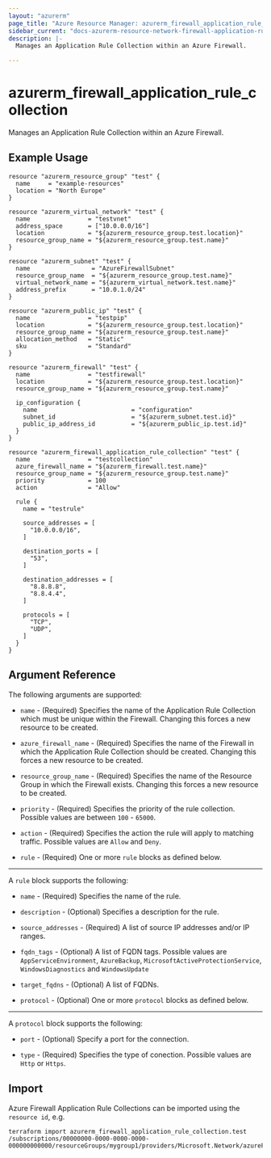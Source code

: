 ```yaml
---
layout: "azurerm"
page_title: "Azure Resource Manager: azurerm_firewall_application_rule_collection"
sidebar_current: "docs-azurerm-resource-network-firewall-application-rule-collection"
description: |-
  Manages an Application Rule Collection within an Azure Firewall.

---
```


# azurerm_firewall_application_rule_collection

Manages an Application Rule Collection within an Azure Firewall.

## Example Usage

```hcl
resource "azurerm_resource_group" "test" {
  name     = "example-resources"
  location = "North Europe"
}

resource "azurerm_virtual_network" "test" {
  name                = "testvnet"
  address_space       = ["10.0.0.0/16"]
  location            = "${azurerm_resource_group.test.location}"
  resource_group_name = "${azurerm_resource_group.test.name}"
}

resource "azurerm_subnet" "test" {
  name                 = "AzureFirewallSubnet"
  resource_group_name  = "${azurerm_resource_group.test.name}"
  virtual_network_name = "${azurerm_virtual_network.test.name}"
  address_prefix       = "10.0.1.0/24"
}

resource "azurerm_public_ip" "test" {
  name                = "testpip"
  location            = "${azurerm_resource_group.test.location}"
  resource_group_name = "${azurerm_resource_group.test.name}"
  allocation_method   = "Static"
  sku                 = "Standard"
}

resource "azurerm_firewall" "test" {
  name                = "testfirewall"
  location            = "${azurerm_resource_group.test.location}"
  resource_group_name = "${azurerm_resource_group.test.name}"

  ip_configuration {
    name                          = "configuration"
    subnet_id                     = "${azurerm_subnet.test.id}"
    public_ip_address_id          = "${azurerm_public_ip.test.id}"
  }
}

resource "azurerm_firewall_application_rule_collection" "test" {
  name                = "testcollection"
  azure_firewall_name = "${azurerm_firewall.test.name}"
  resource_group_name = "${azurerm_resource_group.test.name}"
  priority            = 100
  action              = "Allow"

  rule {
    name = "testrule"

    source_addresses = [
      "10.0.0.0/16",
    ]

    destination_ports = [
      "53",
    ]

    destination_addresses = [
      "8.8.8.8",
      "8.8.4.4",
    ]

    protocols = [
      "TCP",
      "UDP",
    ]
  }
}
```

## Argument Reference

The following arguments are supported:

* `name` - (Required) Specifies the name of the Application Rule Collection which must be unique within the Firewall. Changing this forces a new resource to be created.

* `azure_firewall_name` - (Required) Specifies the name of the Firewall in which the Application Rule Collection should be created. Changing this forces a new resource to be created.

* `resource_group_name` - (Required) Specifies the name of the Resource Group in which the Firewall exists. Changing this forces a new resource to be created.

* `priority` - (Required) Specifies the priority of the rule collection. Possible values are between `100` - `65000`.

* `action` - (Required) Specifies the action the rule will apply to matching traffic. Possible values are `Allow` and `Deny`.

* `rule` - (Required) One or more `rule` blocks as defined below.

---

A `rule` block supports the following:

* `name` - (Required) Specifies the name of the rule.

* `description` - (Optional) Specifies a description for the rule.

* `source_addresses` - (Required) A list of source IP addresses and/or IP ranges.

* `fqdn_tags` - (Optional) A list of FQDN tags. Possible values are `AppServiceEnvironment`, `AzureBackup`, `MicrosoftActiveProtectionService`, `WindowsDiagnostics` and `WindowsUpdate`

* `target_fqdns` - (Optional) A list of FQDNs.

* `protocol` - (Optional) One or more `protocol` blocks as defined below.

---

A `protocol` block supports the following:

* `port` - (Optional) Specify a port for the connection.

* `type` - (Required) Specifies the type of conection. Possible values are `Http` or `Https`.

## Import

Azure Firewall Application Rule Collections can be imported using the `resource id`, e.g.

```shell
terraform import azurerm_firewall_application_rule_collection.test /subscriptions/00000000-0000-0000-0000-000000000000/resourceGroups/mygroup1/providers/Microsoft.Network/azureFirewalls/myfirewall/applicationRuleCollections/mycollection
```
